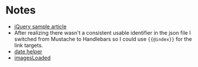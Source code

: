# Notes

- [jQuery sample article](http://iviewsource.com/codingtutorials/introduction-to-javascript-templating-with-mustache-js/)
- After realizing there wasn't a consistent usable identifier in the json file I switched from Mustache to Handlebars so I could use `{{@index}}` for the link targets.
- [date helper](https://gist.github.com/elidupuis/1468937)
- [imagesLoaded](http://desandro.github.com/imagesloaded/)
